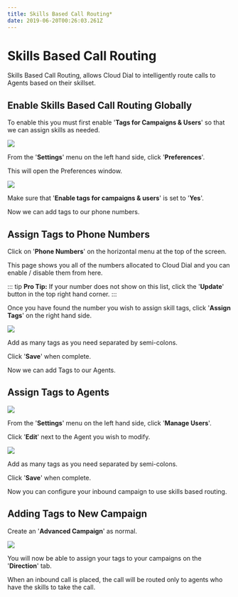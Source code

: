 ```yaml
---
title: Skills Based Call Routing*
date: 2019-06-20T00:26:03.261Z
---
```

# Skills Based Call Routing

Skills Based Call Routing, allows Cloud Dial to intelligently route calls to Agents based on their skillset.

## Enable Skills Based Call Routing Globally

To enable this you must first enable '**Tags for Campaigns & Users**' so that we can assign skills as needed.

<img style="width: auto; height: auto;" src="/images/clouddial-customagent-1.png">

From the '**Settings**' menu on the left hand side, click '**Preferences**'.

This will open the Preferences window.

<img style="width: auto; height: auto;" src="/images/clouddial-skills-1.png">

Make sure that '**Enable tags for campaigns & users**' is set to '**Yes**'.

Now we can add tags to our phone numbers. 

## Assign Tags to Phone Numbers

Click on '**Phone Numbers**' on the horizontal menu at the top of the screen.

This page shows you all of the numbers allocated to Cloud Dial and you can enable / disable them from here.

::: tip
**Pro Tip:** If your number does not show on this list, click the '**Update**' button in the top right hand corner.
:::

Once you have found the number you wish to assign skill tags, click '**Assign Tags**' on the right hand side.

<img style="width: auto; height: auto;" src="/images/clouddial-skills-2.png">

Add as many tags as you need separated by semi-colons.

Click '**Save**' when complete.

Now we can add Tags to our Agents.

## Assign Tags to Agents

<img style="width: auto; height: auto;" src="/images/clouddial-customagent-1.png">

From the '**Settings**' menu on the left hand side, click '**Manage Users**'.

Click '**Edit**' next to the Agent you wish to modify.

<img style="width: auto; height: auto;" src="/images/clouddial-skills-3.png">

Add as many tags as you need separated by semi-colons.

Click '**Save**' when complete.

Now you can configure your inbound campaign to use skills based routing.

## Adding Tags to New Campaign

Create an '**Advanced Campaign**' as normal.

<img style="width: auto; height: auto;" src="/images/clouddial-skills-4.png">

You will now be able to assign your tags to your campaigns on the '**Direction**' tab.

When an inbound call is placed, the call will be routed only to agents who have the skills to take the call.
